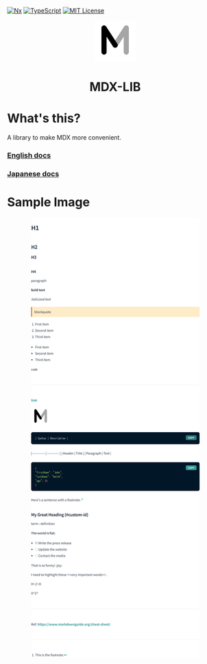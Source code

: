 [![Nx](https://img.shields.io/badge/Monorepo-Nx-%23143157)](https://nx.dev)
[![TypeScript](https://img.shields.io/badge/Code-TypeScript-%233178c6)](https://www.typescriptlang.org)
[![MIT License](https://img.shields.io/badge/License-MIT-brightgreen)](LICENSE)

<p align="center"><img src="./docs/images/logo.png" alt="mdx-lib"></p>
<h1 align="center">MDX-LIB</h1>

# What's this?
A library to make MDX more convenient.

### [English docs](https://github.com/mdx-lib/mdx-lib/tree/master/libs/chakra/docs/en)

### [Japanese docs](https://github.com/mdx-lib/mdx-lib/tree/master/libs/chakra/docs/ja)

# Sample Image
<p align="center"><img src="./libs/chakra/docs/images/sample.png" alt="mdx-lib"></p>
